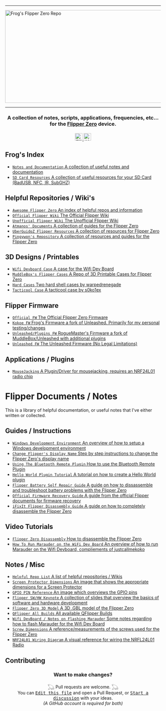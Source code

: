 <hr>
<a href="https://github.com/FroggMaster/FlipperZero">
  <img src="https://user-images.githubusercontent.com/12762784/173307397-692935d2-cc58-4c97-82ee-9d5a56f708fc.png" align="center" alt="Frog's Flipper Zero Repo" title="Frog's Flipper Zero Repo" width="1200" height="300">
</a>

<hr>
<h3 align="center">
 A collection of notes, scripts, applications, frequencies, etc... for the <a href="https://flipperzero.one">Flipper Zero</a> device.<br><br>
  <a href="#">
    <img src="https://img.shields.io/badge/Flipper%20Zero-Frog's%20Index-green" alt="Flipper Zero Frog's Repo O Things" height=24>
    <img src="https://img.shields.io/badge/Hack-The%20Planet-orange" alt="Hack the planet" height=24>
  </a>
</h3>

<!-- Please, Do not modify the HTML above this section 𓆏 Thank you 𓆏-->

## Frog's Index
- [`Notes and Documentation` A collection of useful notes and documentation](https://github.com/FroggMaster/Flipperzero#flipper-documents--notes)
- [`SD Card Resources` A collection of useful resources for your SD Card (BadUSB, NFC, IR, SubGHZ)](https://github.com/FroggMaster/FlipperZero/tree/main/SD%20Card%20Resources)

## Helpful Repositories / Wiki's 
- [`Awesome Flipper Zero` An index of helpful repos and information](https://github.com/djsime1/awesome-flipperzero)
- [`Official Flipper Wiki` The Official Flipper Wiki](https://docs.flipperzero.one)
- [`Unofficial Flipper Wiki` The Unofficial Flipper Wiki](https://flipperzero.miraheze.org/wiki/Main_Page)
- [`Atmanos' Documents` A collection of guides for the Flipper Zero](https://flipper.atmanos.com/docs/overview/intro)
- [`UberGuidoZ Flipper Resources` A collection of resources for Flipper Zero](https://github.com/UberGuidoZ/Flipper)
- [`Pingywon's Repository` A collection of resources and guides for the Flipper Zero](https://flipper.pingywon.com/)

## 3D Designs / Printables
- [`Wifi Devboard Case` A case for the Wifi Dev Board](https://www.printables.com/model/179910-case-for-flipper-zero-wi-fi-module-v1)
- [`MuddleBox's Flipper Cases` A Repo of 3D Printable Cases for Flipper Zero](https://github.com/MuddledBox/FlipperZeroCases)
- [`Hard Cases` Two hard shell cases by warpedrenegade](https://www.thingiverse.com/thing:5387015)
- [`Tacticool Case` A tacticool case by s0ko1ex](https://github.com/s0ko1ex/FlipperZero-Hardware/tree/master/Cases/Tacticool%20case)

## Flipper Firmware 
- [`Official FW` The Official Flipper Zero Firmware](https://github.com/flipperdevices/flipperzero-firmware)
- [`Kokoe FW` Frog's Firmware a fork of Unleashed. Primarily for my personal testing/changes](https://github.com/FroggMaster/flipperzero-kokoe-firmware)
- [`Unleashed/Plugins FW` RogueMaster's Firmware a fork of MuddleBox/Unleashed with additional plugins](https://github.com/RogueMaster/flipperzero-firmware-wPlugins)
- [`Unleashed FW` The Unleashed Firmware (No Legal Limitations)](https://github.com/Eng1n33r/flipperzero-firmware)

## Applications / Plugins
- [`MouseJacking` A Plugin/Driver for mousejacking, requires an NRF24L01 radio chip](https://github.com/mothball187/flipperzero-nrf24)

# Flipper Documents / Notes

This is a library of helpful documentation, or useful notes that I've either written or collected. 

## Guides / Instructions 
- [`Windows Development Environment` An overview of how to setup a Windows development environment](https://github.com/FroggMaster/FlipperZero/blob/main/Notes%20and%20Documentation/Windows%20Development%20Environment.md)
- [`Change Flipper's Display Name` Step by step instructions to change the Flipper Zero's display name](https://github.com/FroggMaster/Flipper/blob/main/Notes%20and%20Documentation/Change%20Flippers%20Display%20Name.md)
- [`Using The Bluetooth Remote Plugin` How to use the Bluetooth Remote Plugin](https://github.com/FroggMaster/Flipper/blob/main/Notes%20and%20Documentation/Using%20The%20Bluetooth%20Remote%20Plugin.md)
- [`Hello World Plugin Tutorial` A tutorial on how to create a Hello World plugin](https://github.com/DroomOne/Flipper-Plugin-Tutorial)
- [`Flipper Battery Self Repair Guide` A guide on how to dissassemble and troubleshoot battery problems with the Flipper Zero](https://cdn.flipperzero.one/self-repair-guide.pdf)
- [`Official Firmware Recovery Guide` A guide from the official Flipper documents for firmware recovery](https://docs.flipperzero.one/basics/firmware-update/firmware-recovery)
- [`iFixIt Flipper Disassembly Guide` A guide on how to completely disassemble the Flipper Zero](https://www.ifixit.com/Guide/Flipper+Zero+Disassembly/151331)

## Video Tutorials
- [`Flipper Zero Disassembly` How to disassemble the Flipper Zero](https://youtu.be/38pHe7M4vl8)
- [`How To Run Marauder on the WiFi Dev Board` An overview of how to run Marauder on the Wifi Devboard, compliements of ](https://youtu.be/_YLTpNo5xa0)[justcallmekoko](https://github.com/justcallmekoko)

## Notes / Misc
- [`Helpful Repo List` A list of helpful repositories / Wikis](https://github.com/FroggMaster/FlipperZero#helpful-repositories--wikis)
- [`Screen Protector Dimensions` An image that shows the appropriate dimensions for a Screen Protector](https://user-images.githubusercontent.com/12762784/169257741-24aa4c28-d7e7-4ccb-9bd9-3efc8299ef7c.png) 
- [`GPIO PIN Reference` An image which overviews the GPIO pins](https://user-images.githubusercontent.com/12762784/169719082-96bc5bf2-1040-4f47-aea8-2639a6405de8.png)
- [`Flipper SW/HW Keynote` A collection of slides that overview the basics of software and hardware development](https://miro.com/app/board/o9J_l1XZfbw=/?moveToWidget=3458764514405659414&cot=14)
- [`Flipper Zero 3D Model` A 3D .GBL model of the Flipper Zero](https://cdn.flipperzero.one/flp_new.glb)
- [`QFlipper All Builds` All available QFlipper Builds](https://update.flipperzero.one/builds/qFlipper/)
- [`Wifi DevBoard / Notes on Flashing Marauder` Some notes regarding how to flash Marauder for the Wifi Dev Board](https://user-images.githubusercontent.com/12762784/172555014-052b3e80-f540-44b7-8b61-370c1acf7c8f.png)
- [`Screw Dimensions` A reference/measurements of the screws used for the Flipper Zero](https://user-images.githubusercontent.com/12762784/177255984-eef7eb2b-0ac8-4d81-b03b-2d75d7e48d49.png)
- [`NRF24L01 Wiring Diagram` A visual reference for wiring the NRFL24L01 Radio](https://user-images.githubusercontent.com/12762784/177709854-66219630-9c8a-472c-9cad-6f2ba0253c3b.png)


<!-- DO NOT MODIFY BELOW -->
## Contributing
<h3 align="center">Want to make changes?</h3>
<div align="center">
  𓆏 Pull requests are welcome. 𓆏<br>
  You can <kbd><a href="https://github.com/FroggMaster/FlipperZero/edit/main/README.md">Edit this file</a></kbd> and open a Pull Request,
  or <kbd><a href="https://github.com/FroggMaster/FlipperZero/discussions">Start a discussion</a></kbd> with your ideas.<br>
  <em>(A GitHub account is required for both)</em> 
</div>
